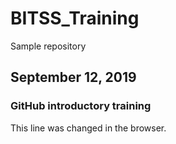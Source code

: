 # BITSS_Training
Sample repository

## September 12, 2019

### GitHub introductory training

This line was changed in the browser. 
